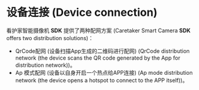 # 设备连接 (Device connection)

看护家智能摄像机 **SDK** 提供了两种配网方案 (Caretaker Smart Camera **SDK** offers two distribution solutions)：

- QrCode配网 (设备扫描App生成的二维码进行配网)  (QrCode distribution network (the device scans the QR code generated by the App for distribution network))。
- Ap 模式配网 (设备以自身开启一个热点给APP连接)  (Ap mode distribution network (the device opens a hotspot to connect to the APP itself))。


